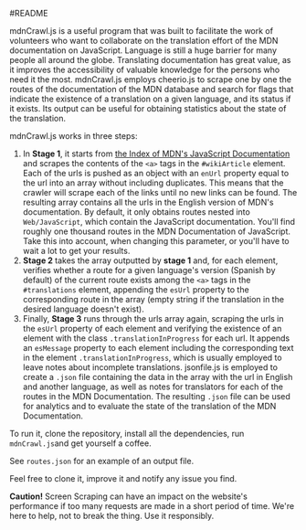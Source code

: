 #README

mdnCrawl.js is a useful program that was built to facilitate the work of volunteers who want to collaborate on the translation effort of the MDN documentation on JavaScript. Language is still a huge barrier for many people all around the globe. Translating documentation has great value, as it improves the accessibility of valuable knowledge for the persons who need it the most.
mdnCrawl.js employs cheerio.js to scrape one by one the routes of the documentation of the MDN database and search for flags that indicate the existence of a translation on a given language, and its status if it exists. Its output can be useful for obtaining statistics about the state of the translation.

mdnCrawl.js works in three steps:

1. In **Stage 1**, it starts from [the Index of MDN's JavaScript Documentation](https://developer.mozilla.org/en/docs/Web/JavaScript) and scrapes the contents of the `<a>` tags in the `#wikiArticle` element. Each of the urls is pushed as an object with an `enUrl` property equal to the url into an array without including duplicates. This means that the crawler will scrape each of the links until no new links can be found. The resulting array contains all the urls in the English version of MDN's documentation. By default, it only obtains routes nested into `Web/JavaScript`, which contain the JavaScript documentation. You'll find roughly one thousand routes in the MDN Documentation of JavaScript. Take this into account, when changing this parameter, or you'll have to wait a lot to get your results.
2. **Stage 2** takes the array outputted by **stage 1** and, for each element, verifies whether a route for a given language's version (Spanish by default) of the current route exists among the `<a>` tags in the `#translations` element, appending the `esUrl` property to the corresponding route in the array (empty string if the translation in the desired language doesn't exist).
3. Finally, **Stage 3** runs through the urls array again, scraping the urls in the `esUrl` property of each element and verifying the existence of an element with the class `.translationInProgress` for each url. It appends an `esMessage` property to each element including the corresponding text in the element `.translationInProgress`, which is usually employed to leave notes about incomplete translations. jsonfile.js is employed to create a `.json` file containing the data in the array with the url in English and another language, as well as notes for translators for each of the routes in the MDN Documentation. The resulting `.json` file can be used for analytics and to evaluate the state of the translation of the MDN Documentation.

To run it, clone the repository, install all the dependencies, run `mdnCrawl.js`and get yourself a coffee.

See `routes.json` for an example of an output file.

Feel free to clone it, improve it and notify any issue you find.

**Caution!** Screen Scraping can have an impact on the website's performance if too many requests are made in a short period of time. We're here to help, not to break the thing. Use it responsibly.
